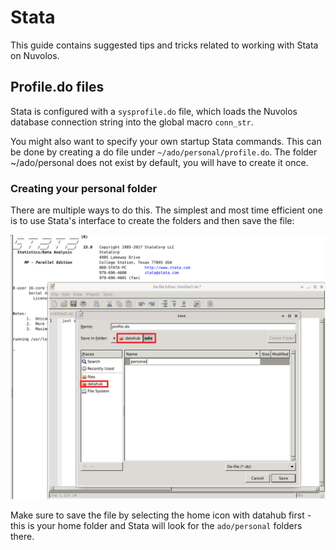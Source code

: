 # Stata

This guide contains suggested tips and tricks related to working with Stata on Nuvolos.

## Profile.do files

Stata is configured with a `sysprofile.do` file, which loads the Nuvolos database connection string into the global macro `conn_str`. 

You might also want to specify your own startup Stata commands. This can be done by creating a do file under `~/ado/personal/profile.do`. The folder ~/ado/personal does not exist by default, you will have to create it once. 

### Creating your personal folder

There are multiple ways to do this. The simplest and most time efficient one is to use Stata's interface to create the folders and then save the file:

![Using Stata&apos;s interface](../../.gitbook/assets/screenshot-2021-03-24-185937.png)

Make sure to save the file by selecting the home icon with datahub first - this is your home folder and Stata will look for the `ado/personal` folders there.

